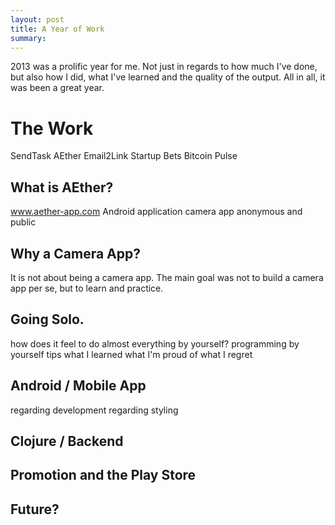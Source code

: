 ```yaml
---
layout: post
title: A Year of Work
summary:
---
```


2013 was a prolific year for me. Not just in regards to how much I've done, but also how I did, what I've learned and the quality of the output. All in all, it was been a great year.

# The Work
SendTask
AEther
Email2Link
Startup Bets
Bitcoin Pulse

## What is AEther?
www.aether-app.com
Android application
camera app
anonymous and public

## Why a Camera App?
It is not about being a camera app.
The main goal was not to build a camera app per se, but to learn and practice.

## Going Solo.
how does it feel to do almost everything by yourself?
programming by yourself
tips
what I learned
what I'm proud of
what I regret

## Android / Mobile App
regarding development
regarding styling

## Clojure / Backend


## Promotion and the Play Store


## Future?

